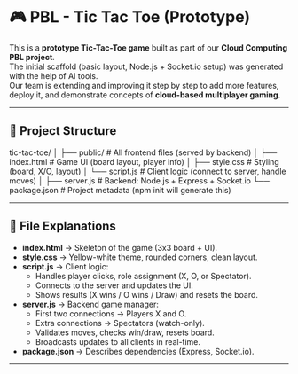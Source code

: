# 🎮 PBL - Tic Tac Toe (Prototype)

This is a **prototype Tic-Tac-Toe game** built as part of our **Cloud Computing PBL project**.  
The initial scaffold (basic layout, Node.js + Socket.io setup) was generated with the help of AI tools.  
Our team is extending and improving it step by step to add more features, deploy it, and demonstrate concepts of **cloud-based multiplayer gaming**.  

---

## 📂 Project Structure


tic-tac-toe/
│
├── public/ # All frontend files (served by backend)
│ ├── index.html # Game UI (board layout, player info)
│ ├── style.css # Styling (board, X/O, layout)
│ └── script.js # Client logic (connect to server, handle moves)
│
├── server.js # Backend: Node.js + Express + Socket.io
└── package.json # Project metadata (npm init will generate this)



---

## 📝 File Explanations

- **index.html** → Skeleton of the game (3x3 board + UI).  
- **style.css** → Yellow-white theme, rounded corners, clean layout.  
- **script.js** → Client logic:
  - Handles player clicks, role assignment (X, O, or Spectator).  
  - Connects to the server and updates the UI.  
  - Shows results (X wins / O wins / Draw) and resets the board.  
- **server.js** → Backend game manager:
  - First two connections → Players X and O.  
  - Extra connections → Spectators (watch-only).  
  - Validates moves, checks win/draw, resets board.  
  - Broadcasts updates to all clients in real-time.  
- **package.json** → Describes dependencies (Express, Socket.io).  

---


